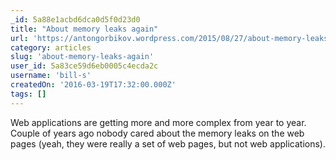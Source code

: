 ```yaml
---
_id: 5a88e1acbd6dca0d5f0d23d0
title: "About memory leaks again"
url: 'https://antongorbikov.wordpress.com/2015/08/27/about-memory-leaks-again/'
category: articles
slug: 'about-memory-leaks-again'
user_id: 5a83ce59d6eb0005c4ecda2c
username: 'bill-s'
createdOn: '2016-03-19T17:32:00.000Z'
tags: []
---
```


Web applications are getting more and more complex from year to year. Couple of years ago nobody cared about the memory leaks on the web pages (yeah, they were really a set of web pages, but not web applications). 
